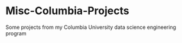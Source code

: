 # Misc-Columbia-Projects

Some projects from my Columbia University data science engineering program
